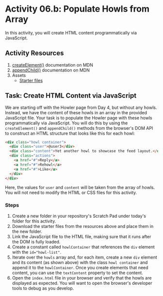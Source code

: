 # Activity 06.b: Populate Howls from Array

In this activity, you will create HTML content programmatically via JavaScript.

## Activity Resources

1. [createElement()](https://developer.mozilla.org/en-US/docs/Web/API/Document/createElement) documentation on MDN
2. [appendChild()](https://developer.mozilla.org/en-US/docs/Web/API/Node/appendChild) documentation on MDN
3. Assets
   * [Starter files](files/)

## Task: Create HTML Content via JavaScript

We are starting off with the Howler page from Day 4, but without any howls. Instead, we have the content of these howls in an array in the provided JavaScript file. Your task is to populate the Howler page with these howls programmatically via JavaScript. You will do this by using the `createElement()` and `appendChild()` methods from the browser's DOM API to construct an HTML structure that looks like this for each howl:

```html
<div class="howl container">
  <div class="user">@user3</div>
  <div class="content">Yet another howl to showcase the feed layout.</div>
  <div class="actions">
    <a href="#">Reply</a>
    <a href="#">Rehowl</a>
    <a href="#">Like</a>
  </div>
</div>
```

Here, the values for `user` and `content` will be taken from the array of howls. You will not need to modify the HTML or CSS files for this activity.

### Steps

1. Create a new folder in your repository's Scratch Pad under today's folder for this activity.
2. Download the starter files from the resources above and place them in the new folder.
3. Link the JavaScript file to the HTML file, making sure that it runs after the DOM is fully loaded.
4. Create a constant called `howlContainer` that references the `div` element with the `id="howl-list"`.
5. Iterate over the `howls` array and, for each item, create a new `div` element and its content (as shown above) with the class `howl container` and append it to the `howlContainer`. Once you create elements that need content, you can use the `textContent` property to set the content.
6. Open the `index.html` file in your browser and verify that the howls are displayed as expected. You will want to open the browser's developer tools to debug as you develop.